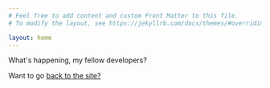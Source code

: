 ```yaml
---
# Feel free to add content and custom Front Matter to this file.
# To modify the layout, see https://jekyllrb.com/docs/themes/#overriding-theme-defaults

layout: home
---
```

What's happening, my fellow developers?

Want to go [back to the site?](https://wyattjmiller.com)